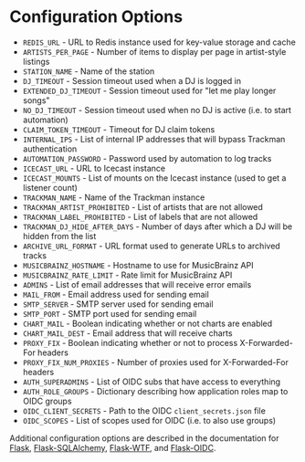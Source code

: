 # Configuration Options

* `REDIS_URL` - URL to Redis instance used for key-value storage and cache
* `ARTISTS_PER_PAGE` - Number of items to display per page in artist-style listings
* `STATION_NAME` - Name of the station
* `DJ_TIMEOUT` - Session timeout used when a DJ is logged in
* `EXTENDED_DJ_TIMEOUT` - Session timeout used for "let me play longer songs"
* `NO_DJ_TIMEOUT` - Session timeout used when no DJ is active (i.e. to start automation)
* `CLAIM_TOKEN_TIMEOUT` - Timeout for DJ claim tokens
* `INTERNAL_IPS` - List of internal IP addresses that will bypass Trackman authentication
* `AUTOMATION_PASSWORD` - Password used by automation to log tracks
* `ICECAST_URL` - URL to Icecast instance
* `ICECAST_MOUNTS` - List of mounts on the Icecast instance (used to get a listener count)
* `TRACKMAN_NAME` - Name of the Trackman instance
* `TRACKMAN_ARTIST_PROHIBITED` - List of artists that are not allowed
* `TRACKMAN_LABEL_PROHIBITED` - List of labels that are not allowed
* `TRACKMAN_DJ_HIDE_AFTER_DAYS` - Number of days after which a DJ will be hidden from the list
* `ARCHIVE_URL_FORMAT` - URL format used to generate URLs to archived tracks
* `MUSICBRAINZ_HOSTNAME` - Hostname to use for MusicBrainz API
* `MUSICBRAINZ_RATE_LIMIT` - Rate limit for MusicBrainz API
* `ADMINS` - List of email addresses that will receive error emails
* `MAIL_FROM` - Email address used for sending email
* `SMTP_SERVER` - SMTP server used for sending email
* `SMTP_PORT` - SMTP port used for sending email
* `CHART_MAIL` - Boolean indicating whether or not charts are enabled
* `CHART_MAIL_DEST` - Email address that will receive charts
* `PROXY_FIX` - Boolean indicating whether or not to process X-Forwarded-For headers
* `PROXY_FIX_NUM_PROXIES` - Number of proxies used for X-Forwarded-For headers
* `AUTH_SUPERADMINS` - List of OIDC subs that have access to everything
* `AUTH_ROLE_GROUPS` - Dictionary describing how application roles map to OIDC groups
* `OIDC_CLIENT_SECRETS` - Path to the OIDC `client_secrets.json` file
* `OIDC_SCOPES` - List of scopes used for OIDC (i.e. to also use groups)

Additional configuration options are described in the documentation for [Flask](http://flask.pocoo.org/docs/1.0/config/#builtin-configuration-values), [Flask-SQLAlchemy](http://flask-sqlalchemy.pocoo.org/2.3/config/#configuration-keys), [Flask-WTF](https://flask-wtf.readthedocs.io/en/stable/config.html), and [Flask-OIDC](https://flask-oidc.readthedocs.io/en/latest/#settings-reference).
